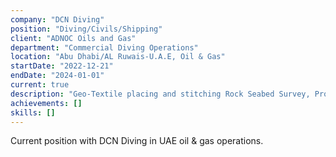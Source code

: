 ```yaml
---
company: "DCN Diving"
position: "Diving/Civils/Shipping"
client: "ADNOC Oils and Gas"
department: "Commercial Diving Operations"
location: "Abu Dhabi/AL Ruwais-U.A.E, Oil & Gas"
startDate: "2022-12-21"
endDate: "2024-01-01"
current: true
description: "Geo-Textile placing and stitching Rock Seabed Survey, Propeller Entanglement Removal, Moving operations of Jack up barge, removal of 82\" manholes weighing 3,8tons. Arc welding, Wet welding cavi-blaster, 200bar water jetting, pneumatic grinder, pneumatic wrench, electric grinder, scaffolding assembly, crane operations, hydraulic pump, 40kg anode installation, 82\" water inlet pipe-line marine growth cleaning and surveying 6 pipe-air lifting, chain blocks, come along hoist levers, spiral binding. Mobing and Demobing of Dive Equipment (Chamber, Quads, Generator, High Pressure Compressor)."
achievements: []
skills: []
---
```


Current position with DCN Diving in UAE oil & gas operations. 